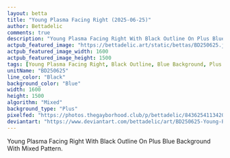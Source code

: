 ```yaml
---
layout: betta
title: "Young Plasma Facing Right (2025-06-25)"
author: Bettadelic
comments: true
description: "Young Plasma Facing Right With Black Outline On Plus Blue Background With Mixed Pattern."
actpub_featured_image: "https://bettadelic.art/static/bettas/BD250625.jpg"
actpub_featured_image_width: 1600
actpub_featured_image_height: 1500
tags: [Young Plasma Facing Right, Black Outline, Blue Background, Plus Background Pattern, Mixed Pattern, June 2025]
unitName: "BD250625"
line_color: "Black"
background_color: "Blue"
width: 1600
height: 1500
algorithm: "Mixed"
background_type: "Plus"
pixelfed: "https://photos.thegayborhood.club/p/bettadelic/843625411342067168"
deviantart: "https://www.deviantart.com/bettadelic/art/BD250625-Young-Plasma-Facing-Right-2025-06-25-1210995447"
---
```


Young Plasma Facing Right With Black Outline On Plus Blue Background With Mixed Pattern.
